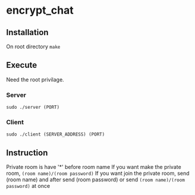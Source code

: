 # encrypt_chat

## Installation

On root directory
```make``` 

## Execute

Need the root privilage.

### Server
```sudo ./server (PORT)```

### Client
```sudo ./client (SERVER_ADDRESS) (PORT)```

## Instruction
Private room is have '*' before room name
If you want make the private room, `(room name)/(room password)`
If you want join the private room, send (room name) and after send (room password) or send `(room name)/(room password)` at once